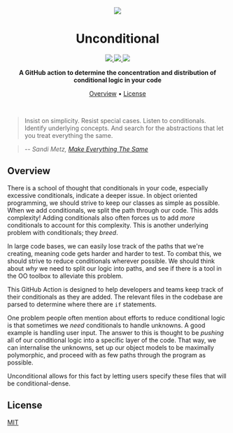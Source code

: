 <div align="center">

<img src="https://github.com/gabrielbarker/Unconditional/blob/use-inputs-instead-of-a-config-file/img/unconditional.logo.png"/>

<h1>Unconditional</h1>
  <a href="https://travis-ci.com/github/gabrielbarker/Unconditional">
    <img src="https://travis-ci.com/gabrielbarker/Unconditional.svg?branch=master"/>
  </a>
  <a href="https://codecov.io/gh/gabrielbarker/Unconditional">
    <img src="https://codecov.io/gh/gabrielbarker/Unconditional/branch/master/graph/badge.svg" />
  </a>
  <a href="https://opensource.org/licenses/MIT">
    <img src="https://img.shields.io/badge/license-MIT-blue.svg" />
  </a>

<b>A GitHub action to determine the concentration and distribution of conditional logic in your code</b>

<a href="#overview">Overview</a> •
<a href="#license">License</a>

</div>
<br>

> Insist on simplicity. Resist special cases. Listen to conditionals. Identify underlying concepts. And search for the abstractions that let you treat everything the same.

> -- _Sandi Metz, [Make Everything The Same](https://sandimetz.com/blog/2016/6/9/make-everything-the-same)_

## Overview

There is a school of thought that conditionals in your code, especially excessive conditionals, indicate a deeper issue. In object oriented programming, we should strive to keep our classes as simple as possible. When we add conditionals, we split the path through our code. This adds complexity! Adding conditionals also often forces us to add _more_ conditionals to account for this complexity. This is another underlying problem with conditionals; they _breed_.

In large code bases, we can easily lose track of the paths that we're creating, meaning code gets harder and harder to test. To combat this, we should strive to reduce conditionals wherever possible. We should think about _why_ we need to split our logic into paths, and see if there is a tool in the OO toolbox to alleviate this problem.

This GitHub Action is designed to help developers and teams keep track of their conditionals as they are added. The relevant files in the codebase are parsed to determine where there are `if` statements.

One problem people often mention about efforts to reduce conditional logic is that sometimes we _need_ conditionals to handle unknowns. A good example is handling user input. The answer to this is thought to be _pushing_ all of our conditional logic into a specific layer of the code. That way, we can internalise the unknowns, set up our object models to be maximally polymorphic, and proceed with as few paths through the program as possible.

Unconditional allows for this fact by letting users specify these files that will be conditional-dense.

## License

[MIT](https://github.com/gabrielbarker/Unconditional/blob/master/LICENSE)
